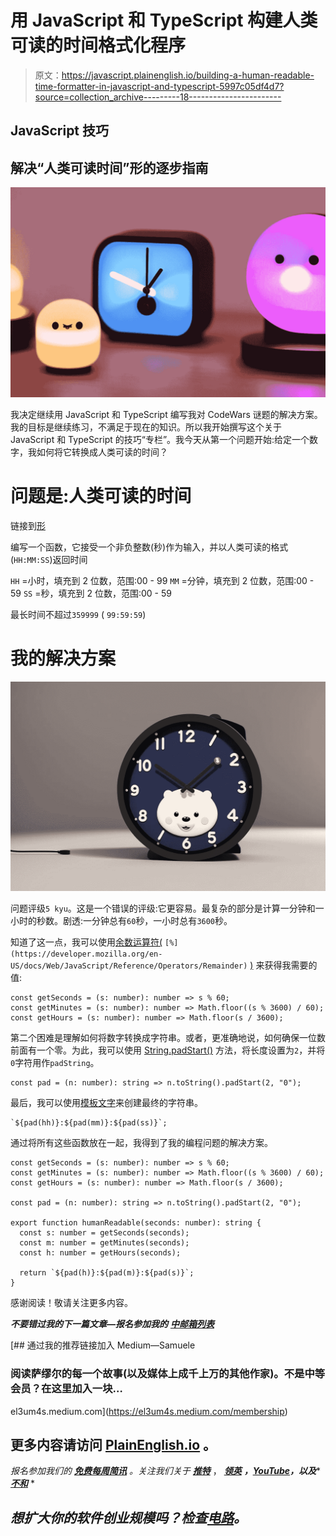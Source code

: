 # 用 JavaScript 和 TypeScript 构建人类可读的时间格式化程序

> 原文：<https://javascript.plainenglish.io/building-a-human-readable-time-formatter-in-javascript-and-typescript-5997c05df4d7?source=collection_archive---------18----------------------->

## JavaScript 技巧

## 解决“人类可读时间”形的逐步指南

![](img/cc1354f84553be9168f4fdaf641b5a41.png)

我决定继续用 JavaScript 和 TypeScript 编写我对 CodeWars 谜题的解决方案。我的目标是继续练习，不满足于现在的知识。所以我开始撰写这个关于 JavaScript 和 TypeScript 的技巧“专栏”。我今天从第一个问题开始:给定一个数字，我如何将它转换成人类可读的时间？

# 问题是:人类可读的时间

链接到[形](https://www.codewars.com/kata/52685f7382004e774f0001f7)

编写一个函数，它接受一个非负整数(秒)作为输入，并以人类可读的格式(`HH:MM:SS`)返回时间

`HH` =小时，填充到 2 位数，范围:00 - 99 `MM` =分钟，填充到 2 位数，范围:00 - 59 `SS` =秒，填充到 2 位数，范围:00 - 59

最长时间不超过`359999` ( `99:59:59`)

# 我的解决方案

![](img/14994a8961b079daeb757d3ea5542101.png)

问题评级`5 kyu`。这是一个错误的评级:它更容易。最复杂的部分是计算一分钟和一小时的秒数。剧透:一分钟总有`60`秒，一小时总有`3600`秒。

知道了这一点，我可以使用[余数运算符(](https://developer.mozilla.org/en-US/docs/Web/JavaScript/Reference/Operators/Remainder) `[%](https://developer.mozilla.org/en-US/docs/Web/JavaScript/Reference/Operators/Remainder)` [)](https://developer.mozilla.org/en-US/docs/Web/JavaScript/Reference/Operators/Remainder) 来获得我需要的值:

```
const getSeconds = (s: number): number => s % 60;
const getMinutes = (s: number): number => Math.floor((s % 3600) / 60);
const getHours = (s: number): number => Math.floor(s / 3600);
```

第二个困难是理解如何将数字转换成字符串。或者，更准确地说，如何确保一位数前面有一个零。为此，我可以使用 [String.padStart()](https://developer.mozilla.org/en-US/docs/Web/JavaScript/Reference/Global_Objects/String/padStart) 方法，将长度设置为`2`，并将`0`字符用作`padString`。

```
const pad = (n: number): string => n.toString().padStart(2, "0");
```

最后，我可以使用[模板文字](https://developer.mozilla.org/en-US/docs/Web/JavaScript/Reference/Template_literals)来创建最终的字符串。

```
`${pad(hh)}:${pad(mm)}:${pad(ss)}`;
```

通过将所有这些函数放在一起，我得到了我的编程问题的解决方案。

```
const getSeconds = (s: number): number => s % 60;
const getMinutes = (s: number): number => Math.floor((s % 3600) / 60);
const getHours = (s: number): number => Math.floor(s / 3600);

const pad = (n: number): string => n.toString().padStart(2, "0");

export function humanReadable(seconds: number): string {
  const s: number = getSeconds(seconds);
  const m: number = getMinutes(seconds);
  const h: number = getHours(seconds);

  return `${pad(h)}:${pad(m)}:${pad(s)}`;
}
```

感谢阅读！敬请关注更多内容。

***不要错过我的下一篇文章—报名参加我的*** [***中邮箱列表***](https://medium.com/subscribe/@el3um4s)

[](https://el3um4s.medium.com/membership) [## 通过我的推荐链接加入 Medium—Samuele

### 阅读萨缪尔的每一个故事(以及媒体上成千上万的其他作家)。不是中等会员？在这里加入一块…

el3um4s.medium.com](https://el3um4s.medium.com/membership) 

## 更多内容请访问 [PlainEnglish.io](https://plainenglish.io/) 。

*报名参加我们的* [***免费每周简讯***](http://newsletter.plainenglish.io/) *。关注我们关于* [***推特***](https://twitter.com/inPlainEngHQ) ， [***领英***](https://www.linkedin.com/company/inplainenglish/) ***，***[***YouTube***](https://www.youtube.com/channel/UCtipWUghju290NWcn8jhyAw)***，以及****[***不和***](https://discord.gg/GtDtUAvyhW) *

## *想扩大你的软件创业规模吗？检查[电路](https://circuit.ooo/?utm=publication-post-cta)。*
